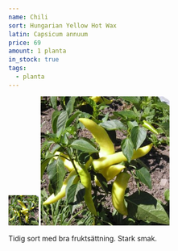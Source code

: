 ```yaml
---
name: Chili
sort: Hungarian Yellow Hot Wax
latin: Capsicum annuum
price: 69
amount: 1 planta
in_stock: true
tags:
  - planta
---
```


<img src="/img/plant-chili-hungarian-yellow-hot-wax.jpg" width="60" data-srcset="1x, 1.5x, 2x" alt="Chili Hungarian Yellow Hot Wax" class="thumb">
<img src="/img/plant-chili-hungarian-yellow-hot-wax.jpg" width="256" data-srcset="1x, 1.5x, 2x" alt="Chili Hungarian Yellow Hot Wax">


Tidig sort med bra fruktsättning. Stark smak.
